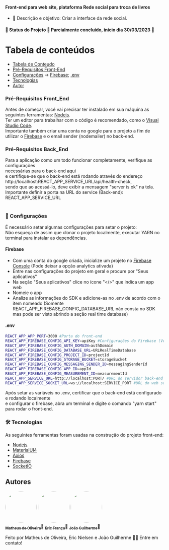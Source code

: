 #### Front-end para web site, plataforma Rede social para troca de livros

- 💬 Descrição e objetivo: Criar a interface da rede social.

#### 🚧 Status do Projeto 🚀 Parcialmente concluído, início dia 30/03/2023 🚧

# Tabela de conteúdos

<!--ts-->

- [Tabela de Conteudo](#Tabela-de-conteúdos)
- [Pré-Requisitos Front-End](#Pré-requisitos-Front_End)
- [Configurações](#🎲-Configurações) -> [Firebase](#Firebase); [.env](#.env)
- [Tecnologias](#🛠-Tecnologias)
- [Autor](#Autores)
  <!--te-->
  <br>

### Pré-Requisitos Front_End

Antes de começar, você vai precisar ter instalado em sua máquina as seguintes ferramentas:
[Nodejs](https://nodejs.org/en/).<br>
Ter um editor para trabalhar com o código é recomendado, como o [Visual Studio Code](https://code.visualstudio.com/).<br>
Importante também criar uma conta no google para o projeto a fim de utilizar o [Firebase](https://firebase.google.com/?hl=pt) e o email sender (nodemailer) no back-end.

### Pré-Requisitos Back_End

Para a aplicação como um todo funcionar completamente, verifique as configurações <br>
necessárias para o back-end <a href="https://github.com/oliveiramatheux/tcc-escambooks-api#readme">aqui</a> <br>
e certifique-se que o back-end está rodando através do endereço http://localhost:REACT_APP_SERVICE_URL/api/health-check, <br>
sendo que ao acessá-lo, deve exibir a mensagem "server is ok" na tela. Importante definir a porta na URL do service (Back-end): REACT_APP_SERVICE_URL<br> <br>


### 🎲 Configurações

É necessário setar algumas configurações para setar o projeto: <br>
Não esqueça de assim que clonar o projeto localmente, executar YARN no terminal para instalar as dependências.

#### Firebase

- Com uma conta do google criada, inicialize um projeto no [Firebase Console](https://console.firebase.google.com/?hl=pt) (Pode deixar a opção analytics ativada) <br>
- Entre nas configurações do projeto em geral e procure por "Seus aplicativos" <br>
- Na seção "Seus aplicativos" clice no ícone "</>" que indica um app web <br>
- Nomeie o app <br>
- Analize as informações do SDK e adicione-as no .env de acordo com o item nomeado (Somente REACT_APP_FIREBASE_CONFIG_DATABASE_URL
não consta no SDK mas pode ser visto abrindo a seção real time database)


#### .env

```bash
REACT_APP_APP_PORT=3000 #Porta do front-end
REACT_APP_FIREBASE_CONFIG_API_KEY=apiKey #Configurações do Firebase (Ver sessão)
REACT_APP_FIREBASE_CONFIG_AUTH_DOMAIN=authDomain
REACT_APP_FIREBASE_CONFIG_DATABASE_URL=URLRealTimeDatabase
REACT_APP_FIREBASE_CONFIG_PROJECT_ID=projectId
REACT_APP_FIREBASE_CONFIG_STORAGE_BUCKET=storageBucket
REACT_APP_FIREBASE_CONFIG_MESSAGING_SENDER_ID=messagingSenderId
REACT_APP_FIREBASE_CONFIG_APP_ID=appId
REACT_APP_FIREBASE_CONFIG_MEASUREMENT_ID=measurementId
REACT_APP_SERVICE_URL=http://localhost:PORT/ #URL do servidor back-end
REACT_APP_SERVICE_SOCKET_URL=ws://localhost:SERVICE_PORT #URL do web socket para o socket IO(colocar porta do back-end)
```
Após setar as variáveis no .env, certificar que o back-end está configurado e rodando localmente <br>
e configurar o firebase, abra um terminal e digite o comando "yarn start" para rodar o front-end.

### 🛠 Tecnologias

As seguintes ferramentas foram usadas na construção do projeto front-end:

- [Nodejs](https://nodejs.org/en/)
- [MaterialUI4](https://v4.mui.com/getting-started/installation/)
- [Axios](https://axios-http.com/ptbr/docs/intro)
- [Firebase](https://firebase.google.com/?hl=pt)
- [SocketIO](https://socket.io/)

## Autores

<div>
  <img style="border-radius: 50%;" src="https://media.licdn.com/dms/image/C4D03AQEN5MndpcR7Rg/profile-displayphoto-shrink_800_800/0/1613396220155?e=1706140800&v=beta&t=wD-6BuaUEHSPPBVLZbQcSuMQjX3tQdU2D5W94x_K0jY" width="100px;" alt=""/> <!-- Matheus  -->
  <img style="border-radius: 50%;" src="https://media.licdn.com/dms/image/C4D03AQE_XlWds1qORg/profile-displayphoto-shrink_800_800/0/1646512221130?e=1706140800&v=beta&t=SsnJRaf9MaFCpMUjBahLMSF02BmxBnDPkJU5q_NkCbE" width="100px;" alt=""/> <!-- Eric  -->
  <img style="border-radius: 50%;" src="https://media.licdn.com/dms/image/D4D03AQFSRHVNtz9Fjg/profile-displayphoto-shrink_800_800/0/1685025769328?e=1706140800&v=beta&t=fvz6PxqFlXbIEFdI50qQSzjn_CSAKtuku1rkjUyYIFs" width="100px;" alt=""/> <!-- João  -->
</div>
<a href="https://www.linkedin.com/in/oliveiramatheux/">
<sub><b>Matheus de Oliveira</b></sub></a>🚀
<a href="https://www.linkedin.com/in/eric-nielsen-frança-65273914a/">
<sub><b>Eric França</b></sub></a>🚀
<a href="https://www.linkedin.com/in/joao-guis/">
<sub><b>João Guilherme</b></sub></a>🚀

Feito por Matheus de Oliveira, Eric Nielsen e João Guilherme 👋🏽 Entre em contato!
